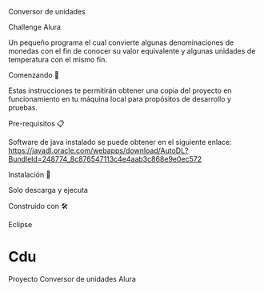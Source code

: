 Conversor de unidades 

Challenge Alura 

Un pequeño programa el cual convierte algunas denominaciones de monedas con el fin de conocer su valor equivalente y algunas unidades de temperatura con el mismo fin. 

Comenzando 🚀 

Estas instrucciones te permitirán obtener una copia del proyecto en funcionamiento en tu máquina local para propósitos de desarrollo y pruebas. 

Pre-requisitos 📋 

Software de java instalado se puede obtener en el siguiente enlace: https://javadl.oracle.com/webapps/download/AutoDL?BundleId=248774_8c876547113c4e4aab3c868e9e0ec572 

 

Instalación 🔧 

Solo descarga y ejecuta 

 

Construido con 🛠️ 

Eclipse 

# Cdu
Proyecto Conversor de unidades Alura
